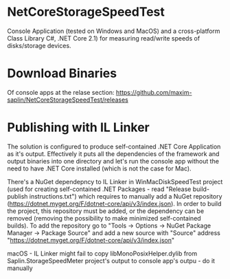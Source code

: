 # NetCoreStorageSpeedTest
Console Application (tested on Windows and MacOS) and a cross-platform Class Library C#, .NET Core 2.1) for measuring read/write speeds of disks/storage devices.

# Download Binaries
Of console apps at the relase section: https://github.com/maxim-saplin/NetCoreStorageSpeedTest/releases

# Publishing with IL Linker
The solution is configured to produce self-contained .NET Core Application as it's output. Effectively it puts all the dependencies of the framework and output binaries into one directory and let's run the console app without the need to have .NET Core installed (which is not the case for Mac).

There's a NuGet dependepncy to IL Linker in WinMacDiskSpeedTest project (used for creating self-contained .NET Packages - read "Release build-publish instructions.txt") which requires to manually add a NuGet repository (https://dotnet.myget.org/F/dotnet-core/api/v3/index.json). In order to build the project, this repository must be added, or the dependency can be removed (removing the possibility to make minimized self-contained builds).
To add the repository go to "Tools -> Options -> NuGet Package Manager -> Package Source" and add a new source with "Source" address "https://dotnet.myget.org/F/dotnet-core/api/v3/index.json"

macOS - IL Linker might fail to copy libMonoPosixHelper.dylib from Saplin.StorageSpeedMeter project's output to console app's outpu - do it manually
